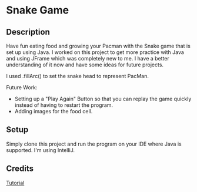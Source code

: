 # Snake Game

## Description
Have fun eating food and growing your Pacman with the Snake game that is set up using Java.
I worked on this project to get more practice with Java and using JFrame which was completely new to me. I have a better understanding of it now and have some ideas for future projects.

I used .fillArc() to set the snake head to represent PacMan.

Future Work: 
  - Setting up a "Play Again" Button so that you can replay the game quickly instead of having to restart the program.
  - Adding images for the food cell.


## Setup
Simply clone this project and run the program on your IDE where Java is supported. I'm using IntelliJ.

## Credits

[Tutorial](https://www.youtube.com/watch?v=bI6e6qjJ8JQ&t=15s)
